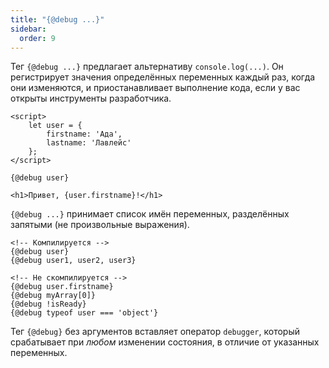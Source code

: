 ```yaml
---
title: "{@debug ...}"
sidebar:
  order: 9
---
```


Тег `{@debug ...}` предлагает альтернативу `console.log(...)`. Он регистрирует значения определённых переменных каждый раз, когда они изменяются, и приостанавливает выполнение кода, если у вас открыты инструменты разработчика.

```svelte
<script>
	let user = {
		firstname: 'Ада',
		lastname: 'Лавлейс'
	};
</script>

{@debug user}

<h1>Привет, {user.firstname}!</h1>
```

`{@debug ...}` принимает список имён переменных, разделённых запятыми (не произвольные выражения).

```svelte
<!-- Компилируется -->
{@debug user}
{@debug user1, user2, user3}

<!-- Не скомпилируется -->
{@debug user.firstname}
{@debug myArray[0]}
{@debug !isReady}
{@debug typeof user === 'object'}
```

Тег `{@debug}` без аргументов вставляет оператор `debugger`, который срабатывает при _любом_ изменении состояния, в отличие от указанных переменных.
